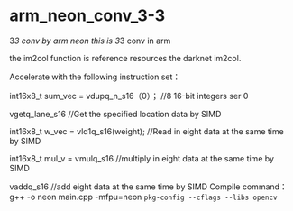 # arm_neon_conv_3-3
3*3 conv by arm neon
this is 3*3 conv in arm

the im2col function is  reference resources the darknet im2col.

Accelerate with the following instruction set：

 int16x8_t sum_vec = vdupq_n_s16（0）；
 //8 16-bit integers ser 0
  
 vgetq_lane_s16
  //Get the specified location data by SIMD
  
  int16x8_t w_vec = vld1q_s16(weight);
  //Read in eight data at the same time by SIMD
  
   int16x8_t mul_v = vmulq_s16
   //multiply in eight data at the same time by SIMD
   
   vaddq_s16
   //add eight data at the same time by SIMD
Compile command：
 g++ -o neon main.cpp -mfpu=neon `pkg-config --cflags --libs opencv`
